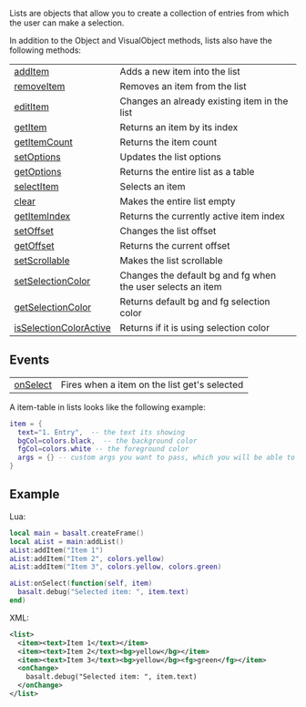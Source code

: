 Lists are objects that allow you to create a collection of entries from which the user can make a selection.

In addition to the Object and VisualObject methods, lists also have the following methods:

|   |   |
|---|---|
|[addItem](objects/List/addItem.md)|Adds a new item into the list
|[removeItem](objects/List/removeItem.md)|Removes an item from the list
|[editItem](objects/List/editItem.md)|Changes an already existing item in the list
|[getItem](objects/List/getItem.md)|Returns an item by its index
|[getItemCount](objects/List/getItemCount.md)|Returns the item count
|[setOptions](objects/List/setOptions.md)|Updates the list options
|[getOptions](objects/List/getOptions.md)|Returns the entire list as a table
|[selectItem](objects/List/selectItem.md)|Selects an item
|[clear](objects/List/clear.md)|Makes the entire list empty
|[getItemIndex](objects/List/getItemIndex.md)|Returns the currently active item index
|[setOffset](objects/List/setOffset.md)|Changes the list offset
|[getOffset](objects/List/getOffset.md)|Returns the current offset
|[setScrollable](objects/List/setScrollable.md)|Makes the list scrollable
|[setSelectionColor](objects/List/setSelectionColor.md)|Changes the default bg and fg when the user selects an item
|[getSelectionColor](objects/List/getSelectionColor.md)|Returns default bg and fg selection color
|[isSelectionColorActive](objects/List/isSelectionColorActive.md)|Returns if it is using selection color

## Events

|   |   |
|---|---|
|[onSelect](objects/List/onSelect.md)|Fires when a item on the list get's selected

A item-table in lists looks like the following example:

```lua
item = {
  text="1. Entry",  -- the text its showing
  bgCol=colors.black,  -- the background color
  fgCol=colors.white -- the foreground color
  args = {} -- custom args you want to pass, which you will be able to access in for example onChange events
}
```

## Example

Lua:

```lua
local main = basalt.createFrame()
local aList = main:addList()
aList:addItem("Item 1")
aList:addItem("Item 2", colors.yellow)
aList:addItem("Item 3", colors.yellow, colors.green)

aList:onSelect(function(self, item)
  basalt.debug("Selected item: ", item.text)
end)
```

XML:

```xml
<list>
  <item><text>Item 1</text></item>
  <item><text>Item 2</text><bg>yellow</bg></item>
  <item><text>Item 3</text><bg>yellow</bg><fg>green</fg></item>
  <onChange>
    basalt.debug("Selected item: ", item.text)
  </onChange>
</list>
```
